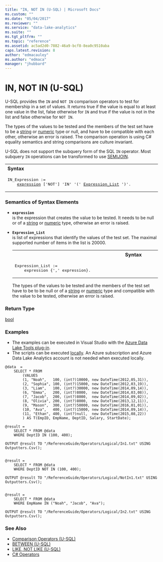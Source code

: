 ```yaml
---
title: "IN, NOT IN (U-SQL) | Microsoft Docs"
ms.custom: ""
ms.date: "05/04/2017"
ms.reviewer: ""
ms.service: "data-lake-analytics"
ms.suite: ""
ms.tgt_pltfrm: ""
ms.topic: "reference"
ms.assetid: ac5ad2d0-7882-46a9-bcf8-8ea0c9510aba
caps.latest.revision: 8
author: "edmacauley"
ms.author: "edmaca"
manager: "jhubbard"
---
```

# IN, NOT IN (U-SQL)
U-SQL provides the `IN` and `NOT IN` comparison operators to test for membership in a set of values. It returns true if the value is equal to at least one value in the list, false otherwise for `IN` and true if the value is not in the list and false otherwise for `NOT IN`.  
  
The types of the values to be tested and the members of the test set have to be a [string](textual-types-and-literals.md) or [numeric](numeric-types-and-literals.md) type or null, and have to be compatible with each other, otherwise an error is raised. The comparison operation is using C# equality semantics and string comparisons are culture invariant.  
  
U-SQL does not support the subquery form of the SQL `IN` operator. Most subquery `IN` operations can be transformed to use [SEMIJOIN](semijoin-u-sql.md).  
  
<table><th align="left">Syntax</th><tr><td><pre>
IN_Expression :=                                                                                         
    <a href="#exp">expression</a> ['NOT'] 'IN' '(' <a href="#exp_lst">Expression_List</a> ')'.
</pre></td></tr></table>

### Semantics of Syntax Elements  
- <a name="exp"></a>**`expression`**  
is the expression that creates the value to be tested. It needs to be null or of a [string](textual-types-and-literals.md) or [numeric](numeric-types-and-literals.md) type, otherwise an error is raised.  
  
- <a name="exp_lst"></a>**`Expression_List`**    
is list of expressions that identify the values of the test set.  The maximal supported number of items in the list is 20000.
  
  <table><th>Syntax</th><tr><td><pre>
  Expression_List :=                                                                                  
      expression {',' expression}.
  </pre></td></tr></table>

  The types of the values to be tested and the members of the test set have to be to be null or of a [string](textual-types-and-literals.md) or [numeric](numeric-types-and-literals.md) type and compatible with the value to be tested, otherwise an error is raised. 

### Return Type    
[bool](other-simple-built-in-types-and-literals.md)  
  
### Examples
- The examples can be executed in Visual Studio with the [Azure Data Lake Tools plug-in](https://www.microsoft.com/download/details.aspx?id=49504).  
- The scripts can be executed [locally](https://docs.microsoft.com/azure/data-lake-analytics/data-lake-analytics-data-lake-tools-get-started#run-u-sql-locally).  An Azure subscription and Azure Data Lake Analytics account is not needed when executed locally.

```
@data  = 
    SELECT * FROM 
        (VALUES  
        (1, "Noah",   100, (int?)10000, new DateTime(2012,05,31)),
        (2, "Sophia", 100, (int?)15000, new DateTime(2012,03,19)),
        (3, "Liam",   100, (int?)30000, new DateTime(2014,09,14)),
        (6, "Emma",   200, (int?)8000,  new DateTime(2014,03,08)),
        (7, "Jacob",  200, (int?)8000,  new DateTime(2014,09,02)),
        (8, "Olivia", 200, (int?)8000,  new DateTime(2013,12,11)),
        (9, "Mason",  300, (int?)50000, new DateTime(2016,01,01)),
        (10, "Ava",   400, (int?)15000, new DateTime(2014,09,14)),
        (11, "Ethan", 400, (int?)null,  new DateTime(2015,08,22))
        ) AS T(EmpID, EmpName, DeptID, Salary, StartDate);

@result =
    SELECT * FROM @data
    WHERE DeptID IN (100, 400);

OUTPUT @result TO "/ReferenceGuide/Operators/Logical/In1.txt" USING Outputters.Csv();


@result =
    SELECT * FROM @data
    WHERE DeptID NOT IN (100, 400);

OUTPUT @result TO "/ReferenceGuide/Operators/Logical/NotIn1.txt" USING Outputters.Csv();


@result =
    SELECT * FROM @data
    WHERE EmpName IN ("Noah", "Jacob", "Ava");

OUTPUT @result TO "/ReferenceGuide/Operators/Logical/In2.txt" USING Outputters.Csv();
```

### See Also
* [Comparison Operators (U-SQL)](comparison-operators-u-sql.md)  
* [BETWEEN (U-SQL)](between-u-sql.md)  
* [LIKE, NOT LIKE (U-SQL)](like-not-like-u-sql.md)  
* [C# Operators](https://msdn.microsoft.com/library/6a71f45d.aspx)  
